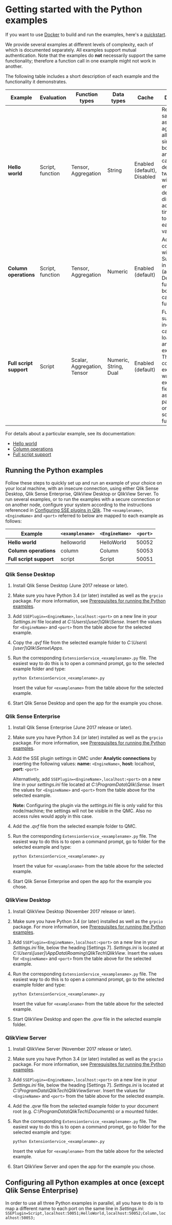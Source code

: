 # Getting started with the Python examples

If you want to use [Docker](http://www.docker.com/) to build and run the examples, here's a [quickstart](Docker.md).

We provide several examples at different levels of complexity, each of which is documented separately. All examples support mutual authentication. Note that the examples do **not** necessarily support the same functionality; therefore a function call in one example might not work in another.

The following table includes a short description of each example and the functionality it demonstrates.

| __Example__ | __Evaluation__ | __Function types__ | __Data types__ |  __Cache__ | __Description__ |
|-----|------|-----|-----|----|-----|
| __Hello world__ | Script, function | Tensor, Aggregation | String | Enabled (default), Disabled | Returns the same values as received, aggregating all values to a single string, both in script and function calls. Also demonstrates two functions with cache enabled, by default, and disabled by adding date time stamps to the end of each string value.|
| __Column operations__ | Script, function| Tensor, Aggregation | Numeric | Enabled (default) | Adds two columns row-wise (tensor). Sums values in a column (aggregation). Demonstrates functionality both as script calls and function calls. |
| __Full script support__ | Script | Scalar, Aggregation, Tensor | Numeric, String, Dual | Enabled (default) | Full script support including SSE calls in both load-script and in chart expressions. The Python code to be executed is written in the expression field directly, as a parameter to one of the script functions.|

For details about a particular example, see its documentation:
- [Hello world](HelloWorld/README.md)
- [Column operations](ColumnOperations/README.md)
- [Full script support](FullScriptSupport/README.md)

## Running the Python examples
Follow these steps to quickly set up and run an example of your choice on your local machine, with an insecure connection, using either Qlik Sense Desktop, Qlik Sense Enterprise, QlikView Desktop or QlikView Server. To run several examples, or to run the examples with a secure connection or on another node, configure your system according to the instructions referenced in [Configuring SSE plugins in Qlik](../../docs/configuration.md). The `<examplename>`, `<EngineName>` and `<port>` referred to below are mapped to each example as follows:

| __Example__ | __`<examplename>`__ | __`<EngineName>`__ | __`<port>`__ |
| ----- | ----- | ----- | ----- |
| __Hello world__ | helloworld | HelloWorld | 50052 |
| __Column operations__ | column | Column | 50053 |
| __Full script support__ | script | Script | 50051 |

### Qlik Sense Desktop
1. Install Qlik Sense Desktop (June 2017 release or later).
2. Make sure you have Python 3.4 (or later) installed as well as the `grpcio` package. For more information, see [Prerequisites for running the Python examples](prerequisites.md).
3. Add `SSEPlugin=<EngineName>,localhost:<port>` on a new line in your *Settings.ini* file located at *C:\Users\\[user]\Qlik\Sense*. Insert the values for `<EngineName>` and `<port>` from the table above for the selected example.
4. Copy the *.qvf* file from the selected example folder to *C:\Users\\[user]\Qlik\Sense\Apps*.
5. Run the corresponding `ExtensionService_<examplename>.py` file. The easiest way to do this is to open a command prompt, go to the selected example folder and type:

   `python ExtensionService_<examplename>.py`  

   Insert the value for `<examplename>` from the table above for the selected example.
6. Start Qlik Sense Desktop and open the app for the example you chose.

### Qlik Sense Enterprise
1. Install Qlik Sense Enterprise (June 2017 release or later).
2. Make sure you have Python 3.4 (or later) installed as well as the `grpcio` package. For more information, see [Prerequisites for running the Python examples](prerequisites.md).
3. Add the SSE plugin settings in QMC under __Analytic connections__ by inserting the following values:  **name:** `<EngineName>`, **host:** localhost, **port:** `<port>`

    Alternatively, add `SSEPlugin=<EngineName>,localhost:<port>` on a new line in your *settings.ini* file located at *C:\ProgramData\Qlik\Sense*. Insert the values for `<EngineName>` and `<port>` from the table above for the selected example.

    __Note:__ Configuring the plugin via the *settings.ini* file is only valid for this node/machine; the settings will not be visible in the QMC. Also no access rules would apply in this case.
4. Add the *.qvf* file from the selected example folder to QMC.
5. Run the corresponding `ExtensionService_<examplename>.py` file. The easiest way to do this is to open a command prompt, go to folder for the selected example and type:

   `python ExtensionService_<examplename>.py`

   Insert the value for `<examplename>` from the table above for the selected example.
6. Start Qlik Sense Enterprise and open the app for the example you chose.

### QlikView Desktop
1. Install QlikView Desktop (November 2017 release or later).
2. Make sure you have Python 3.4 (or later) installed as well as the `grpcio` package. For more information, see [Prerequisites for running the Python examples](prerequisites.md).
3. Add `SSEPlugin=<EngineName>,localhost:<port>` on a new line in your *Settings.ini* file, below the heading [Settings 7]. *Settings.ini* is located at *C:\Users\\[user]\AppData\Roaming\QlikTech\QlikView*. Insert the values for `<EngineName>` and `<port>` from the table above for the selected example.
4. Run the corresponding `ExtensionService_<examplename>.py` file. The easiest way to do this is to open a command prompt, go to the selected example folder and type:

   `python ExtensionService_<examplename>.py`  

   Insert the value for `<examplename>` from the table above for the selected example.
6. Start QlikView Desktop and open the *.qvw* file in the selected example folder.

### QlikView Server
1. Install QlikView Server (November 2017 release or later).
2. Make sure you have Python 3.4 (or later) installed as well as the `grpcio` package. For more information, see [Prerequisites for running the Python examples](prerequisites.md).
3. Add `SSEPlugin=<EngineName>,localhost:<port>` on a new line in your *Settings.ini* file, below the heading [Settings 7]. *Settings.ini* is located at *C:\ProgramData\QlikTech\QlikViewServer*. Insert the values for `<EngineName>` and `<port>` from the table above for the selected example.
4. Add the *.qvw* file from the selected example folder to your document root (e.g. *C:\ProgramData\QlikTech\Documents*) or a mounted folder.
5. Run the corresponding `ExtensionService_<examplename>.py` file. The easiest way to do this is to open a command prompt, go to folder for the selected example and type:

   `python ExtensionService_<examplename>.py`

   Insert the value for `<examplename>` from the table above for the selected example.
6. Start QlikView Server and open the app for the example you chose.

## Configuring all Python examples at once (except Qlik Sense Enterprise)
In order to use all three Python examples in parallel, all you have to do is to map a different name to each port on the same line in *Settings.ini*:
`SSEPlugin=Script,localhost:50051;HelloWorld,localhost:50052;Column,localhost:50053;`